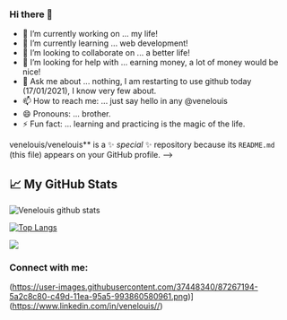 ### Hi there 👋

- 🔭 I’m currently working on ... my life!
- 🌱 I’m currently learning ... web development!
- 👯 I’m looking to collaborate on ... a better life!
- 🤔 I’m looking for help with ... earning money, a lot of money would be nice!
- 💬 Ask me about ... nothing, I am restarting to use github today (17/01/2021), I know very few about.
- 📫 How to reach me: ... just say hello in any @venelouis
- 😄 Pronouns: ... brother.
- ⚡ Fun fact: ... learning and practicing is the magic of the life.

venelouis/venelouis** is a ✨ _special_ ✨ repository because its `README.md` (this file) appears on your GitHub profile. -->

 <p align="center" >
 
## &#x1f4c8; My GitHub Stats
 
![Venelouis github stats](https://github-readme-stats.vercel.app/api?username=venelouis&show_icons=true&theme=radical&count_private=true)

[![Top Langs](https://github-readme-stats.vercel.app/api/top-langs/?username=venelouis&langs_count=10&layout=compact)](https://github.com/anuraghazra/github-readme-stats)

<a href="https://github.com/venelouis">
  <img align="center" src="https://github-readme-stats.vercel.app/api/top-langs/?username=natterstefan&hide=java,html&title_color=ffffff&text_color=c9cacc&icon_color=2bbc8a&bg_color=1d1f21" />
</a>

### Connect with me:
(https://user-images.githubusercontent.com/37448340/87267194-5a2c8c80-c49d-11ea-95a5-993860580961.png)](https://www.linkedin.com/in/venelouis//)

